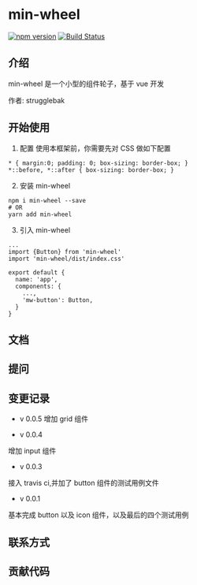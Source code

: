 # min-wheel
[![npm version](https://badge.fury.io/js/min-wheel.svg)](https://badge.fury.io/js/min-wheel)
[![Build Status](https://travis-ci.org/strugglebak/min-wheel.svg?branch=master)](https://travis-ci.org/strugglebak/min-wheel)

## 介绍
min-wheel 是一个小型的组件轮子，基于 vue 开发

作者: strugglebak

## 开始使用
1. 配置 
使用本框架前，你需要先对 CSS 做如下配置
  ```
  * { margin:0; padding: 0; box-sizing: border-box; }
  *::before, *::after { box-sizing: border-box; }
  ```

2. 安装 min-wheel
  ```
  npm i min-wheel --save
  # OR
  yarn add min-wheel
  ```

3. 引入 min-wheel
  ```
  ...
  import {Button} from 'min-wheel'
  import 'min-wheel/dist/index.css'

  export default {        
    name: 'app',          
    components: {         
      ...,         
      'mw-button': Button,       
    }      
  }
  ```

## 文档

## 提问

## 变更记录
- v 0.0.5
增加 grid 组件

- v 0.0.4

增加 input 组件

- v 0.0.3

接入 travis ci,并加了 button 组件的测试用例文件

- v 0.0.1

基本完成 button 以及 icon 组件，以及最后的四个测试用例

## 联系方式

## 贡献代码
